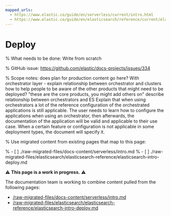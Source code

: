 ```yaml
---
mapped_urls:
  - https://www.elastic.co/guide/en/serverless/current/intro.html
  - https://www.elastic.co/guide/en/elasticsearch/reference/current/elasticsearch-intro-deploy.html
---
```


# Deploy

% What needs to be done: Write from scratch

% GitHub issue: https://github.com/elastic/docs-projects/issues/334

% Scope notes: does plan for production content go here?  With orchestrator layer - explain relationship between orchestrator and clusters  how to help people to be aware of the other products that might need to be deployed? "these are the core products, you might add others on"  describe relationship between orchestrators and ES  Explain that when using orchestrators a lot of the reference configuration of the orchestrated applications is still applicable. The user needs to learn how to configure the applications when using an orchestrator, then afterwards, the documentation of the application will be valid and applicable to their use case. When a certain feature or configuration is not applicable in some deployment types, the document will specify it.

% Use migrated content from existing pages that map to this page:

% - [ ] ./raw-migrated-files/docs-content/serverless/intro.md
% - [ ] ./raw-migrated-files/elasticsearch/elasticsearch-reference/elasticsearch-intro-deploy.md

⚠️ **This page is a work in progress.** ⚠️

The documentation team is working to combine content pulled from the following pages:

* [/raw-migrated-files/docs-content/serverless/intro.md](/raw-migrated-files/docs-content/serverless/intro.md)
* [/raw-migrated-files/elasticsearch/elasticsearch-reference/elasticsearch-intro-deploy.md](/raw-migrated-files/elasticsearch/elasticsearch-reference/elasticsearch-intro-deploy.md)